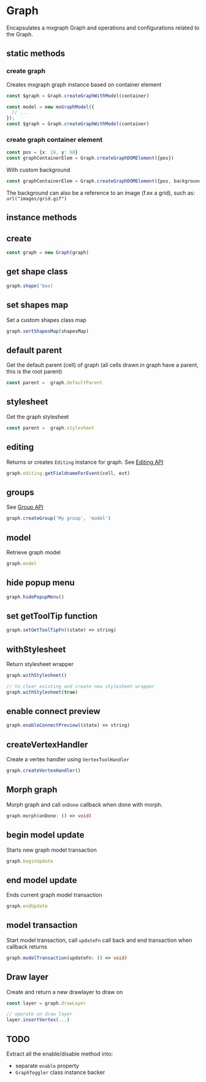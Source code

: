 # Graph

Encapsulates a mxgraph Graph and operations and configurations related to the Graph.

## static methods

### create graph

Creates mxgraph graph instance based on container element

```ts
const $graph = Graph.createGraphWithModel(container)
```

```ts
const model = new mxGraphModel({
  // ...
});
const $graph = Graph.createGraphWithModel(container)
```

### create graph container element

```ts
const pos = {x: 24, y: 60}
const graphContainerElem = Graph.createGraphDOMElement({pos})
```

With custom background

```ts
const graphContainerElem = Graph.createGraphDOMElement({pos, background: 'silver'})
```

The background can also be a reference to an image (f.ex a grid), such as: `url("images/grid.gif")`

## instance methods

## create

```ts
const graph = new Graph(graph)
```

## get shape class

```ts
graph.shape('box)
```

## set shapes map

Set a custom shapes class map

```ts
graph.sertShapesMap(shapesMap)
```

## default parent

Get the default parent (cell) of graph (all cells drawn in graph have a parent, this is the root parent)

```ts
const parent =  graph.defaultParent
```

## stylesheet

Get the graph stylesheet

```ts
const parent =  graph.stylesheet
```

## editing

Returns or creates `Editing` instance for graph.
See [Editing API](./Editing.md)

```ts
graph.editing.getFieldnameForEvent(cell, evt)
```

## groups

See [Group API](./Group.md)

```ts
graph.createGroup('My group', 'model')
```

## model

Retrieve graph model

```ts
graph.model
```

## hide popup menu

```ts
graph.hidePopupMenu()
```

## set getToolTip function

```ts
graph.setGetToolTipFn((state) => string)
```

## withStylesheet

Return stylesheet wrapper

```ts
graph.withStylesheet()

// to clear existing and create new stylesheet wrapper
graph.withStylesheet(true)
```

## enable connect preview

```ts
graph.enableConnectPreview((state) => string)
```

## createVertexHandler

Create a vertex handler using `VertexToolHandler`

```ts
graph.createVertexHandler()
```


## Morph graph

Morph graph and call `onDone` callback when done with morph.

```ts
graph.morph(onDone: () => void)
```

## begin model update

Starts new graph model transaction

```ts
graph.beginUpdate
```

## end model update

Ends current graph model transaction

```ts
graph.endUpdate
```

## model transaction

Start model transaction, call `updateFn` call back and end transaction when callback returns

```ts
graph.modelTransaction(updateFn: () => void)
```

## Draw layer

Create and return a new drawlayer to draw on

```ts
const layer = graph.drawLayer

// operate on draw layer
layer.insertVertex(...)
```

## TODO

Extract all the enable/disable method into:

- separate `enable` property
- `GraphToggler` class instance backer
